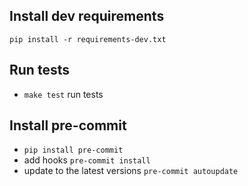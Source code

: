 ## Install dev requirements
`pip install -r requirements-dev.txt`

## Run tests
- `make test` run tests

## Install pre-commit
- `pip install pre-commit`
- add hooks `pre-commit install`
- update to the latest versions `pre-commit autoupdate`
